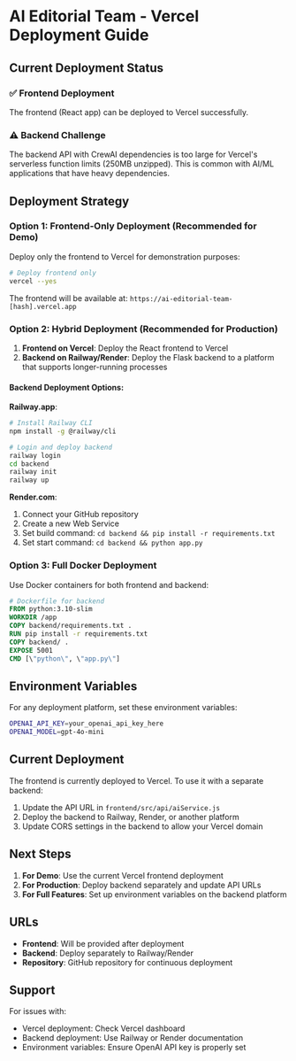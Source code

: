 # AI Editorial Team - Vercel Deployment Guide

## Current Deployment Status

### ✅ Frontend Deployment
The frontend (React app) can be deployed to Vercel successfully.

### ⚠️ Backend Challenge
The backend API with CrewAI dependencies is too large for Vercel's serverless function limits (250MB unzipped). This is common with AI/ML applications that have heavy dependencies.

## Deployment Strategy

### Option 1: Frontend-Only Deployment (Recommended for Demo)
Deploy only the frontend to Vercel for demonstration purposes:

```bash
# Deploy frontend only
vercel --yes
```

The frontend will be available at: `https://ai-editorial-team-[hash].vercel.app`

### Option 2: Hybrid Deployment (Recommended for Production)

1. **Frontend on Vercel**: Deploy the React frontend to Vercel
2. **Backend on Railway/Render**: Deploy the Flask backend to a platform that supports longer-running processes

#### Backend Deployment Options:

**Railway.app**:
```bash
# Install Railway CLI
npm install -g @railway/cli

# Login and deploy backend
railway login
cd backend
railway init
railway up
```

**Render.com**:
1. Connect your GitHub repository
2. Create a new Web Service
3. Set build command: `cd backend && pip install -r requirements.txt`
4. Set start command: `cd backend && python app.py`

### Option 3: Full Docker Deployment
Use Docker containers for both frontend and backend:

```dockerfile
# Dockerfile for backend
FROM python:3.10-slim
WORKDIR /app
COPY backend/requirements.txt .
RUN pip install -r requirements.txt
COPY backend/ .
EXPOSE 5001
CMD [\"python\", \"app.py\"]
```

## Environment Variables

For any deployment platform, set these environment variables:

```bash
OPENAI_API_KEY=your_openai_api_key_here
OPENAI_MODEL=gpt-4o-mini
```

## Current Deployment

The frontend is currently deployed to Vercel. To use it with a separate backend:

1. Update the API URL in `frontend/src/api/aiService.js`
2. Deploy the backend to Railway, Render, or another platform
3. Update CORS settings in the backend to allow your Vercel domain

## Next Steps

1. **For Demo**: Use the current Vercel frontend deployment
2. **For Production**: Deploy backend separately and update API URLs
3. **For Full Features**: Set up environment variables on the backend platform

## URLs

- **Frontend**: Will be provided after deployment
- **Backend**: Deploy separately to Railway/Render
- **Repository**: GitHub repository for continuous deployment

## Support

For issues with:
- Vercel deployment: Check Vercel dashboard
- Backend deployment: Use Railway or Render documentation
- Environment variables: Ensure OpenAI API key is properly set